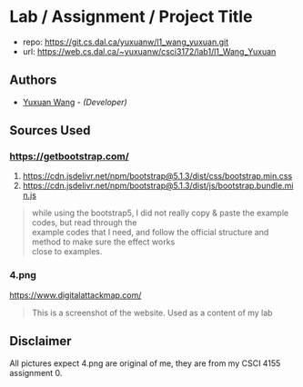 # Lab / Assignment / Project Title

* repo: https://git.cs.dal.ca/yuxuanw/l1_wang_yuxuan.git
* url: https://web.cs.dal.ca/~yuxuanw/csci3172/lab1/l1_Wang_Yuxuan
## Authors

* [Yuxuan Wang](yx703587@dal.ca) - *(Developer)*

## Sources Used

### https://getbootstrap.com/
1. https://cdn.jsdelivr.net/npm/bootstrap@5.1.3/dist/css/bootstrap.min.css 
2. https://cdn.jsdelivr.net/npm/bootstrap@5.1.3/dist/js/bootstrap.bundle.min.js

> while using the bootstrap5, I did not really copy & paste the example codes, but read through the  
example codes that I need, and follow the official structure and method to make sure the effect works  
close to examples.

### 4.png

https://www.digitalattackmap.com/

> This is a screenshot of the website. Used as a content of my lab

## Disclaimer

All pictures expect 4.png are original of me, they are from my CSCI 4155 assignment 0.